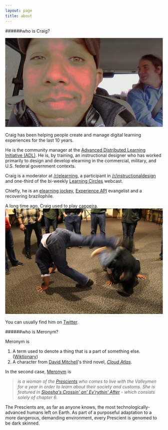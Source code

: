 ```yaml
---
layout: page
title: about
---
```


######who is Craig?

![Craig in a car](/images/craig-in-a-car.jpg "Craig in a car")

Craig has been helping people create and manage digital learning experiences for the last 10 years. 

He is the community manager at the [Advanced Distributed Learning Initiative (ADL)](http://www.adlnet.gov/). He is, by training, an instructional designer who has worked primarily to design and develop elearning in the commercial, military, and U.S. federal government contexts.

Craig is a moderator at [/r/elearning](http://www.reddit.com/r/elearning), a participant in [/r/instructionaldesign](http://www.reddit.com/r/instructionaldesign) and one-third of the bi-weekly [Learning Circles](https://plus.google.com/115463965136868413336/posts) webcast.

Chiefly, he is an [elearning jockey](http://elearningjockey.blogspot.com/), [Experience API](http://xapi.adlnet.gov) evangelist and a recovering brazilophile.

A long time ago, Craig used to play [capoeira](http://en.wikipedia.org/wiki/Capoeira).
![Craig and Arvind playing capoeira at UptoAllofUs 2014](/images/up2allofus2014_capoeira.png "Craig and Arvind playing capoeira at UptoAllofUs 2014")

You can usually find him on [Twitter](http://www.twitter.com/oxala75).

######who is Meronym?

Meronym is 

1. A term used to denote a thing that is a part of something else. ([Wiktionary](http://en.wiktionary.org/wiki/meronym))
2. A character from [David Mitchell](http://en.wikipedia.org/wiki/David_Mitchell_(author))'s third novel, [*Cloud Atlas*](http://en.wikipedia.org/wiki/Cloud_Atlas_%28novel%29). 

In the second case, [Meronym](http://cloudatlas.wikia.com/wiki/Meronym) is
> *is a woman of the [Prescients](http://cloudatlas.wikia.com/wiki/Prescients) who comes to live with the Valleymen for a year in order to learn about their society and customs. She is featured in [Sloosha's Crossin' an' Ev'rythin' After](http://cloudatlas.wikia.com/wiki/Sloosha%27s_Crossin%27_an%27_Ev%27rythin%27_After) - which consists solely of chapter 6.*

The Prescients are, as far as anyone knows, the most technologically-advanced humans left on Earth. As part of a purposeful adaptation to a more dangerous, demanding environment, every Prescient is genomed to be dark skinned.